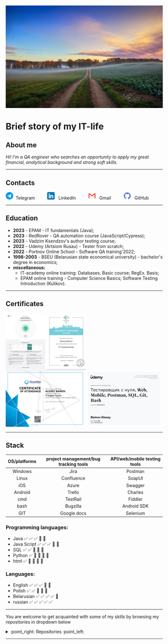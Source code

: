 ![](https://github.com/Bainoff/Bainoff/blob/main/misc_pics/cover2.jpg?raw=true)
# Brief story of my IT-life
## About me
*Hi! I'm a QA engineer who searches an opportunity to apply my great financial, analytical background and strong soft skills.*
___
## Contacts
[![telegram](https://github.com/Bainoff/Bainoff/blob/main/icons/telegram.png?raw=true)](https://t.me/SHtweedle) &nbsp;Telegram &emsp; &emsp;
[![linkedin](https://github.com/Bainoff/Bainoff/blob/main/icons/linkedin.png?raw=true)](https://www.linkedin.com/in/alexey-bainov) &nbsp; LinkedIn &emsp; &emsp;
[![gmail](https://github.com/Bainoff/Bainoff/blob/main/icons/gmail.png?raw=true)](mailto:bainoff@gmail.com) &nbsp; Gmail &emsp; &emsp;
[![github](https://github.com/Bainoff/Bainoff/blob/main/icons/github.png?raw=true)](https://github.com/Bainoff) &nbsp; GitHub
___
## Education
 - **2023** - EPAM - IT fundamentals (Java);
 - **2023** - RedRover - QA automation course (JavaScript/Cypress);
 - **2023** - Vadzim Ksendzov's author testing course;
 - **2022** - Udemy (Artsiom Rusau) - Tester from scratch;
 - **2022** - Portnov Online School - Software QA training'2022;
 - **1998-2003** - BSEU (Belarusian state economical university) - bachelor's degree in economics;
 - **miscellaneous:**
    - IT-academy online training: Databases. Basic course; RegEx. Basis;
    - EPAM online training - Computer Science Basics; Software Testing Introduction (Kulikov).
___
## Certificates
[![efset](https://github.com/Bainoff/Bainoff/blob/main/certificates/efset2.png?raw=true)](https://www.efset.org/cert/UtZZFQ) [![epam](https://github.com/Bainoff/Bainoff/blob/main/certificates/epam2.png?raw=true)](https://certificates.epam.com/certificates/cbe1ee80-03b2-42a1-90e9-bfa0af5b12e9) [![streamline](https://github.com/Bainoff/Bainoff/blob/main/certificates/streamline2.png?raw=true)](https://cert.str.by/streamline-certificate/01727F0C6DAB307D42126E82F9B5FF0C) [![udemy](https://github.com/Bainoff/Bainoff/blob/main/certificates/udemy2.png?raw=true)](https://www.udemy.com/certificate/UC-5fa5fa86-ad93-46ef-9fb2-70e852a08446/)
___
## Stack
| OS/platforms  | project management/bug tracking tools   |   API/web/mobile testing tools |
|:-------------:|:---------------------:|:-----------------:|
| Windows       | Jira                  | Postman           |
| Linux         | Confluence            | SoapUI            |
| iOS           | Azure                 | Swagger           |
| Android       | Trello                | Charles           |
| cmd           | TestRail              | Fiddler           |
| bash          | Bugzilla              | Android SDK       |
| GIT           | Google docs           | Selenium          |

### Programming languages:
 - Java             :white_check_mark: :white_check_mark: :white_check_mark: :white_square_button: :white_square_button:
 - Java Script      :white_check_mark: :white_check_mark: :white_check_mark: :white_square_button: :white_square_button:
 - SQL              :white_check_mark: :white_check_mark: :white_square_button: :white_square_button: :white_square_button:
 - Python           :white_check_mark: :white_square_button: :white_square_button: :white_square_button: :white_square_button:
 - html             :white_check_mark: :white_square_button: :white_square_button: :white_square_button: :white_square_button:

  
### Languages:
 - English          :white_check_mark: :white_check_mark: :white_check_mark: :white_square_button: :white_square_button:
 - Polish           :white_check_mark: :white_check_mark: :white_square_button: :white_square_button: :white_square_button:
 - Belarusian       :white_check_mark: :white_check_mark: :white_check_mark: :white_check_mark: :white_square_button:
 - russian          :white_check_mark: :white_check_mark: :white_check_mark: :white_check_mark: :white_check_mark: 
___
You are welcome to get acquainted with some of my skills by browsing my repositories in dropdown below
<details>
<summary>:point_right: Repositories :point_left:</summary>
<ul>
<li><a href="https://github.com/Bainoff/Java">Java</a></li>
<li><a href="https://github.com/Bainoff/JS">Java Script</a></li>
<li><a href="https://github.com/Bainoff/JSON">JSON</a></li>
<li><a href="https://github.com/Bainoff/bash">bash</a></li>
<li><a href="https://github.com/Bainoff/SQL">SQL</a></li>
<li><a href="https://github.com/Bainoff/html_and_css">HTML & CSS</a></li>
<li><a href="https://github.com/Bainoff/test_docs">test documentation</a></li>
<li><a href="https://github.com/Bainoff/JavaAutomation">Java automation</a></li>
</ul>
</details>

___
<img src="https://komarev.com/ghpvc/?username=bainoff&style=flat-square&color=blue" alt=""/>
